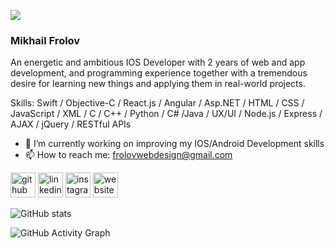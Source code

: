 ![](https://pbs.twimg.com/profile_banners/1441982625862742024/1632758391/600x200)

### Mikhail Frolov 

An energetic and ambitious IOS Developer with 2 years of web and app development, and programming experience together with a tremendous desire for learning new things and applying them in real-world projects.

Skills: Swift / Objective-C / React.js / Angular / Asp.NET / HTML / CSS / JavaScript / XML / C / C++ / Python / C# /Java / UX/UI / Node.js / Express / AJAX / jQuery / RESTful APIs

- 🔭 I’m currently working on improving my IOS/Android Development skills 
- 📫 How to reach me: frolovwebdesign@gmail.com 


[<img src='https://cdn.jsdelivr.net/npm/simple-icons@3.0.1/icons/github.svg' alt='github' height='40'>](https://github.com/mikhail-frolov)  [<img src='https://cdn.jsdelivr.net/npm/simple-icons@3.0.1/icons/linkedin.svg' alt='linkedin' height='40'>](https://www.linkedin.com/in/mfrolov2800/)  [<img src='https://cdn.jsdelivr.net/npm/simple-icons@3.0.1/icons/instagram.svg' alt='instagram' height='40'>](https://www.instagram.com/mikhail.frolov28/)  [<img src='https://cdn.jsdelivr.net/npm/simple-icons@3.0.1/icons/icloud.svg' alt='website' height='40'>](https://frolovmedia.com/)  

![GitHub stats](https://github-readme-stats.vercel.app/api?username=mikhail-frolov&show_icons=true)  

![GitHub Activity Graph](https://activity-graph.herokuapp.com/graph?username=mikhail-frolov)
